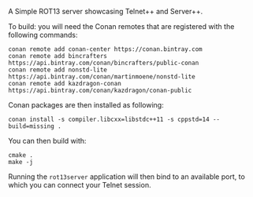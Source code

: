 A Simple ROT13 server showcasing Telnet++ and Server++.

To build: you will need the Conan remotes that are registered with the following commands:

```
conan remote add conan-center https://conan.bintray.com
conan remote add bincrafters https://api.bintray.com/conan/bincrafters/public-conan
conan remote add nonstd-lite https://api.bintray.com/conan/martinmoene/nonstd-lite
conan remote add kazdragon-conan https://api.bintray.com/conan/kazdragon/conan-public
```

Conan packages are then installed as following:

```
conan install -s compiler.libcxx=libstdc++11 -s cppstd=14 --build=missing .
```

You can then build with:

```
cmake .
make -j
```

Running the `rot13server` application will then bind to an available port, to which you can connect your Telnet session.
